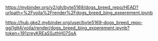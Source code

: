 https://mybinder.org/v2/gh/byte5169/dogs_breed_repo/HEAD?urlpath=%2Fvoila%2Frender%2Fdogs_breed_bing_experement.ipynb

https://hub.gke2.mybinder.org/user/byte5169-dogs_breed_repo-ggi1glt4/voila/render/dogs_breed_bing_experement.ipynb?token=191zreyKREaSSuthH07SsA
